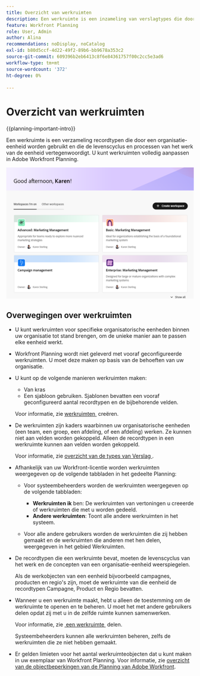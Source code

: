 ```yaml
---
title: Overzicht van werkruimten
description: Een werkruimte is een inzameling van verslagtypes die door een team worden gebruikt en vertegenwoordigt de het werklevenscyclus van het team. U kunt werkruimten in Adobe Workfront Planning volledig aanpassen aan de workflows van uw organisatie.
feature: Workfront Planning
role: User, Admin
author: Alina
recommendations: noDisplay, noCatalog
exl-id: b80d5ccf-4d22-49f2-89b6-bb9678a353c2
source-git-commit: 609396b2eb6413c8f6e84361757f00c2cc5e3ad6
workflow-type: tm+mt
source-wordcount: '372'
ht-degree: 0%

---
```


# Overzicht van werkruimten

{{planning-important-intro}}

Een werkruimte is een verzameling recordtypen die door een organisatie-eenheid worden gebruikt en die de levenscyclus en processen van het werk van de eenheid vertegenwoordigt. U kunt werkruimten volledig aanpassen in Adobe Workfront Planning.


![&#x200B; Werkruimten die pagina admin rekening landen &#x200B;](assets/workspaces-landing-page-admin-account.png)

## Overwegingen over werkruimten

* U kunt werkruimten voor specifieke organisatorische eenheden binnen uw organisatie tot stand brengen, om de unieke manier aan te passen elke eenheid werkt.
* Workfront Planning wordt niet geleverd met vooraf geconfigureerde werkruimten. U moet deze maken op basis van de behoeften van uw organisatie.
* U kunt op de volgende manieren werkruimten maken:

   * Van kras
   * Een sjabloon gebruiken. Sjablonen bevatten een vooraf geconfigureerd aantal recordtypen en de bijbehorende velden.

  Voor informatie, zie [&#x200B; werkruimten &#x200B;](/help/quicksilver/planning/architecture/create-workspaces.md) creëren.
* De werkruimten zijn kaders waarbinnen uw organisatorische eenheden (een team, een groep, een afdeling, of een afdeling) werken. Ze kunnen niet aan velden worden gekoppeld. Alleen de recordtypen in een werkruimte kunnen aan velden worden gekoppeld.

  Voor informatie, zie [&#x200B; overzicht van de types van Verslag &#x200B;](/help/quicksilver/planning/architecture/overview-of-record-types.md).
* Afhankelijk van uw Workfront-licentie worden werkruimten weergegeven op de volgende tabbladen in het gedeelte Planning:

   * Voor systeembeheerders worden de werkruimten weergegeven op de volgende tabbladen:

      * **Werkruimten ik** ben: De werkruimten van vertoningen u creeerde of werkruimten die met u worden gedeeld.
      * **Andere werkruimten**: Toont alle andere werkruimten in het systeem.

   * Voor alle andere gebruikers worden de werkruimten die zij hebben gemaakt en de werkruimten die anderen met hen delen, weergegeven in het gebied Werkruimten.

* De recordtypen die een werkruimte bevat, moeten de levenscyclus van het werk en de concepten van een organisatie-eenheid weerspiegelen.

  Als de werkobjecten van een eenheid bijvoorbeeld campagnes, producten en regio&#39;s zijn, moet de werkruimte van die eenheid de recordtypen Campagne, Product en Regio bevatten.
* Wanneer u een werkruimte maakt, hebt u alleen de toestemming om de werkruimte te openen en te beheren. U moet het met andere gebruikers delen opdat zij met u in de zelfde ruimte kunnen samenwerken.

  Voor informatie, zie [&#x200B; een werkruimte &#x200B;](/help/quicksilver/planning/access/share-workspaces.md) delen.

  Systeembeheerders kunnen alle werkruimten beheren, zelfs de werkruimten die ze niet hebben gemaakt.

<!--make this live with the GA: * There is no limit for how many workspaces you can create in your environment. However, we recommend not to have too many workspaces, as they could become hard to manage and your workflows might be too fragmented.-->

* Er gelden limieten voor het aantal werkruimteobjecten dat u kunt maken in uw exemplaar van Workfront Planning. Voor informatie, zie [&#x200B; overzicht van de objectbeperkingen van de Planning van Adobe Workfront &#x200B;](/help/quicksilver/planning/general/limitations-overview.md).
